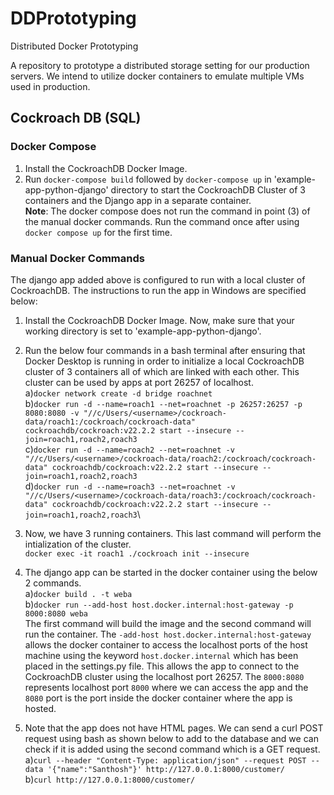 # DDPrototyping
Distributed Docker Prototyping

A repository to prototype a distributed storage setting for our production servers. We intend to utilize docker containers to emulate multiple VMs used in production.


## Cockroach DB (SQL)

### Docker Compose

1) Install the CockroachDB Docker Image.
2) Run `docker-compose build` followed by `docker-compose up` in 'example-app-python-django' directory to start the CockroachDB Cluster of 3 containers and the Django app in a separate container.\
**Note**: The docker compose does not run the command in point (3) of the manual docker commands. Run the command once after using `docker compose up` for the first time.

### Manual Docker Commands

The django app added above is configured to run with a local cluster of CockroachDB.
The instructions to run the app in Windows are specified below:

1) Install the CockroachDB Docker Image. Now, make sure that your working directory is set to 'example-app-python-django'.

2) Run the below four commands in a bash terminal after ensuring that Docker Desktop is running in order to initialize a local CockroachDB cluster of 3 containers all of which are linked with each other. This cluster can be used by apps at port 26257 of localhost.\
a)`docker network create -d bridge roachnet`\
b)`docker run -d --name=roach1 --net=roachnet -p 26257:26257 -p 8080:8080 -v "//c/Users/<username>/cockroach-data/roach1:/cockroach/cockroach-data" cockroachdb/cockroach:v22.2.2 start --insecure --join=roach1,roach2,roach3`\
c)`docker run -d --name=roach2 --net=roachnet -v "//c/Users/<username>/cockroach-data/roach2:/cockroach/cockroach-data" cockroachdb/cockroach:v22.2.2 start --insecure --join=roach1,roach2,roach3`\
d)`docker run -d --name=roach3 --net=roachnet -v "//c/Users/<username>/cockroach-data/roach3:/cockroach/cockroach-data" cockroachdb/cockroach:v22.2.2 start --insecure --join=roach1,roach2,roach3`\

3) Now, we have 3 running containers. This last command will perform the intialization of the cluster.\
`docker exec -it roach1 ./cockroach init --insecure`

4) The django app can be started in the docker container using the below 2 commands.\
a)`docker build . -t weba`\
b)`docker run --add-host host.docker.internal:host-gateway -p 8000:8080 weba`\
The first command will build the image and the second command will run the container. The `-add-host host.docker.internal:host-gateway` allows the docker container to access the localhost ports of the host machine using the keyword `host.docker.internal` which has been placed in the settings.py file. This allows the app to connect to the CockroachDB cluster using the localhost port 26257. The `8000:8080` represents localhost port `8000` where we can access the app and the `8080` port is the port inside the docker container where the app is hosted.

5) Note that the app does not have HTML pages. We can send a curl POST request using bash as shown below to add to the database and we can check if it is added using the second command which is a GET request.\
a)`curl --header "Content-Type: application/json" --request POST --data '{"name":"Santhosh"}' http://127.0.0.1:8000/customer/`\
b)`curl http://127.0.0.1:8000/customer/`



